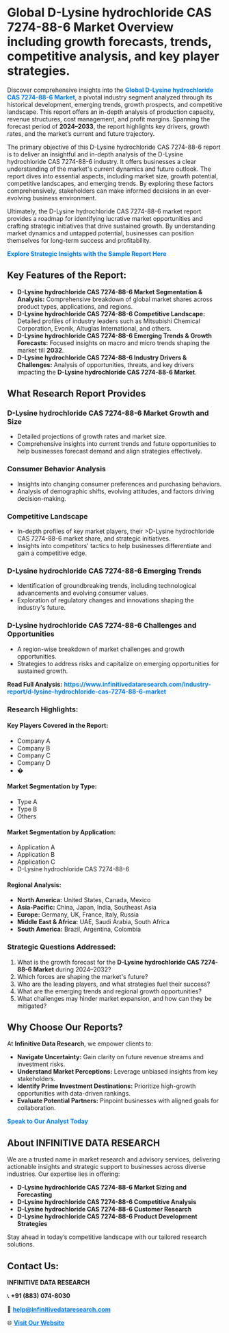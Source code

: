 <h1>Global D-Lysine hydrochloride CAS 7274-88-6 Market Overview including growth forecasts, trends, competitive analysis, and key player strategies.</h1>
<p>
Discover comprehensive insights into the 
<a href="https://www.infinitivedataresearch.com/industry-report/d-lysine-hydrochloride-cas-7274-88-6-market" rel="dofollow" style="color: #007BFF; text-decoration: none;"><strong>Global D-Lysine hydrochloride CAS 7274-88-6 Market</strong></a>, a pivotal industry segment analyzed through its historical development, emerging trends, growth prospects, and competitive landscape. This report offers an in-depth analysis of production capacity, revenue structures, cost management, and profit margins. Spanning the forecast period of <strong>2024–2033</strong>, the report highlights key drivers, growth rates, and the market’s current and future trajectory.
</p>
<p>
The primary objective of this D-Lysine hydrochloride CAS 7274-88-6 report is to deliver an insightful and in-depth analysis of the D-Lysine hydrochloride CAS 7274-88-6 industry. It offers businesses a clear understanding of the market's current dynamics and future outlook. The report dives into essential aspects, including market size, growth potential, competitive landscapes, and emerging trends. By exploring these factors comprehensively, stakeholders can make informed decisions in an ever-evolving business environment.
</p>
<p>
Ultimately, the D-Lysine hydrochloride CAS 7274-88-6 market report provides a roadmap for identifying lucrative market opportunities and crafting strategic initiatives that drive sustained growth. By understanding market dynamics and untapped potential, businesses can position themselves for long-term success and profitability.
</p>
<p>
<a href="https://www.infinitivedataresearch.com/request-sample/reportId=101787" style="color: #007BFF; text-decoration: none;"><strong>Explore Strategic Insights with the Sample Report Here</strong></a>
</p>

<h2>Key Features of the Report:</h2>
<ul>
<li><strong>D-Lysine hydrochloride CAS 7274-88-6 Market Segmentation & Analysis:</strong> Comprehensive breakdown of global market shares across product types, applications, and regions.</li>
<li><strong>D-Lysine hydrochloride CAS 7274-88-6 Competitive Landscape:</strong> Detailed profiles of industry leaders such as Mitsubishi Chemical Corporation, Evonik, Altuglas International, and others.</li>
<li><strong>D-Lysine hydrochloride CAS 7274-88-6 Emerging Trends & Growth Forecasts:</strong> Focused insights on macro and micro trends shaping the market till <strong>2032</strong>.</li>
<li><strong>D-Lysine hydrochloride CAS 7274-88-6 Industry Drivers & Challenges:</strong> Analysis of opportunities, threats, and key drivers impacting the <strong>D-Lysine hydrochloride CAS 7274-88-6 Market</strong>.</li>
</ul>

<h2>What Research Report Provides</h2>
<h3>D-Lysine hydrochloride CAS 7274-88-6 Market Growth and Size</h3>
<ul>
<li>Detailed projections of growth rates and market size.</li>
<li>Comprehensive insights into current trends and future opportunities to help businesses forecast demand and align strategies effectively.</li>
</ul>

<h3>Consumer Behavior Analysis</h3>
<ul>
<li>Insights into changing consumer preferences and purchasing behaviors.</li>
<li>Analysis of demographic shifts, evolving attitudes, and factors driving decision-making.</li>
</ul>

<h3>Competitive Landscape</h3>
<ul>
<li>In-depth profiles of key market players, their >D-Lysine hydrochloride CAS 7274-88-6 market share, and strategic initiatives.</li>
<li>Insights into competitors' tactics to help businesses differentiate and gain a competitive edge.</li>
</ul>

<h3>D-Lysine hydrochloride CAS 7274-88-6 Emerging Trends</h3>
<ul>
<li>Identification of groundbreaking trends, including technological advancements and evolving consumer values.</li>
<li>Exploration of regulatory changes and innovations shaping the industry's future.</li>
</ul>

<h3>D-Lysine hydrochloride CAS 7274-88-6 Challenges and Opportunities</h3>
<ul>
<li>A region-wise breakdown of market challenges and growth opportunities.</li>
<li>Strategies to address risks and capitalize on emerging opportunities for sustained growth.</li>
</ul>
<p><strong>Read Full Analysis:</strong> <a href="https://www.infinitivedataresearch.com/industry-report/d-lysine-hydrochloride-cas-7274-88-6-market" rel="dofollow" style="color: #007BFF; text-decoration: none;"><strong>https://www.infinitivedataresearch.com/industry-report/d-lysine-hydrochloride-cas-7274-88-6-market</strong></a></p>
<h3>Research Highlights:</h3>
<h4>Key Players Covered in the Report:</h4>
<ul><li>Company A</li><li>Company B</li><li>Company C</li><li>Company D</li><li>�</li></ul>
<h4>Market Segmentation by Type:</h4>
<ul><li>Type A</li><li>Type B</li><li>Others</li></ul>
<h4>Market Segmentation by Application:</h4>
<ul><li>Application A</li><li>Application B</li><li>Application C</li><li>D-Lysine hydrochloride CAS 7274-88-6</li></ul>

<h4>Regional Analysis:</h4>
<ul>
<li><strong>North America:</strong> United States, Canada, Mexico</li>
<li><strong>Asia-Pacific:</strong> China, Japan, India, Southeast Asia</li>
<li><strong>Europe:</strong> Germany, UK, France, Italy, Russia</li>
<li><strong>Middle East & Africa:</strong> UAE, Saudi Arabia, South Africa</li>
<li><strong>South America:</strong> Brazil, Argentina, Colombia</li>
</ul>

<h3>Strategic Questions Addressed:</h3>
<ol>
<li>What is the growth forecast for the <strong>D-Lysine hydrochloride CAS 7274-88-6 Market</strong> during 2024–2032?</li>
<li>Which forces are shaping the market's future?</li>
<li>Who are the leading players, and what strategies fuel their success?</li>
<li>What are the emerging trends and regional growth opportunities?</li>
<li>What challenges may hinder market expansion, and how can they be mitigated?</li>
</ol>

<h2>Why Choose Our Reports?</h2>
<p>At <strong>Infinitive Data Research</strong>, we empower clients to:</p>
<ul>
<li><strong>Navigate Uncertainty:</strong> Gain clarity on future revenue streams and investment risks.</li>
<li><strong>Understand Market Perceptions:</strong> Leverage unbiased insights from key stakeholders.</li>
<li><strong>Identify Prime Investment Destinations:</strong> Prioritize high-growth opportunities with data-driven rankings.</li>
<li><strong>Evaluate Potential Partners:</strong> Pinpoint businesses with aligned goals for collaboration.</li>
</ul>
<p><a href="https://www.infinitivedataresearch.com/industry-report/d-lysine-hydrochloride-cas-7274-88-6-market" rel="dofollow" style="color: #007BFF; text-decoration: none;"><strong>Speak to Our Analyst Today</strong></a></p>

<h2>About INFINITIVE DATA RESEARCH</h2>
<p>We are a trusted name in market research and advisory services, delivering actionable insights and strategic support to businesses across diverse industries. Our expertise lies in offering:</p>
<ul>
<li><strong>D-Lysine hydrochloride CAS 7274-88-6 Market Sizing and Forecasting</strong></li>
<li><strong>D-Lysine hydrochloride CAS 7274-88-6 Competitive Analysis</strong></li>
<li><strong>D-Lysine hydrochloride CAS 7274-88-6 Customer Research</strong></li>
<li><strong>D-Lysine hydrochloride CAS 7274-88-6 Product Development Strategies</strong></li>
</ul>
<p>Stay ahead in today’s competitive landscape with our tailored research solutions.</p>

<h2>Contact Us:</h2>
<p><strong>INFINITIVE DATA RESEARCH</strong></p>
<p>📞 <strong>+91 (883) 074-8030</strong></p>
<p>📧 <strong><a href="mailto:help@infinitivedataresearch.com" style="color: #007BFF;">help@infinitivedataresearch.com</a></strong></p>
<p>🌐 <strong><a href="https://www.infinitivedataresearch.com" rel="dofollow" style="color: #007BFF;">Visit Our Website</a></strong></p>